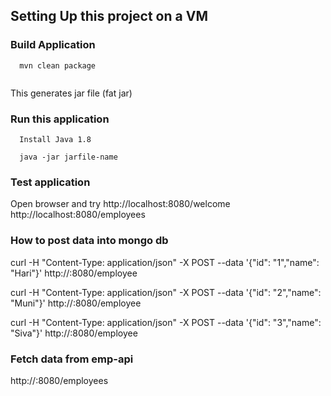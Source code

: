## Setting Up this project on a VM

### Build Application
  ```
    mvn clean package
    
  ```
  This generates jar file (fat jar)
  
 
### Run this application

```
  Install Java 1.8
  
  java -jar jarfile-name

```

### Test application

Open browser and try
http://localhost:8080/welcome
http://localhost:8080/employees

### How to post data into mongo db

curl -H "Content-Type: application/json" -X POST --data '{"id": "1","name": "Hari"}'  http://<yourip>:8080/employee
  
curl -H "Content-Type: application/json" -X POST --data '{"id": "2","name": "Muni"}'  http://<yourip>:8080/employee

curl -H "Content-Type: application/json" -X POST --data '{"id": "3","name": "Siva"}'  http://<yourip>:8080/employee

### Fetch data from emp-api

http://<yourip>:8080/employees












